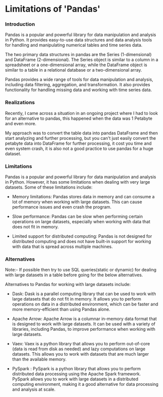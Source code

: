 # Limitations of 'Pandas'

### Introduction

Pandas is a popular and powerful library for data manipulation and analysis in Python. It provides easy-to-use data structures and data analysis tools for handling and manipulating numerical tables and time series data.

The two primary data structures in pandas are the Series (1-dimensional) and DataFrame (2-dimensional). The Series object is similar to a column in a spreadsheet or a one-dimensional array, while the DataFrame object is similar to a table in a relational database or a two-dimensional array.

Pandas provides a wide range of tools for data manipulation and analysis, including data filtering, aggregation, and transformation. It also provides functionality for handling missing data and working with time series data.

### Realizations

Recently, I came across a situation in an ongoing project where I had to look for an alternative to pandas, this happened when the data was 1 Petabyte and even more.

My approach was to convert the table data into pandas DataFrame and then start analyzing and further processing, but you can't just easily convert the petabyte data into DataFrame for further processing, it cost you time and even system crash, it is also not a good practice to use pandas for a huge dataset.

### Limitations

Pandas is a popular and powerful library for data manipulation and analysis in Python. However, it has some limitations when dealing with very large datasets. Some of these limitations include:

* Memory limitations: Pandas stores data in memory and can consume a lot of memory when working with large datasets. This can cause performance issues and even crash the program.
    
* Slow performance: Pandas can be slow when performing certain operations on large datasets, especially when working with data that does not fit in memory.
    
* Limited support for distributed computing: Pandas is not designed for distributed computing and does not have built-in support for working with data that is spread across multiple machines.
    

### Alternatives

Note:- If possible then try to use SQL queries(static or dynamic) for dealing with large datasets in a table before going for the below alternatives.

Alternatives to Pandas for working with large datasets include:

* Dask: Dask is a parallel computing library that can be used to work with large datasets that do not fit in memory. It allows you to perform operations on data in a distributed environment, which can be faster and more memory-efficient than using Pandas alone.
    
* Apache Arrow: Apache Arrow is a columnar in-memory data format that is designed to work with large datasets. It can be used with a variety of libraries, including Pandas, to improve performance when working with large datasets.
    
* Vaex: Vaex is a python library that allows you to perform out-of-core (data is read from disk as needed) and lazy computations on large datasets. This allows you to work with datasets that are much larger than the available memory.
    
* PySpark : PySpark is a python library that allows you to perform distributed data processing using the Apache Spark framework. PySpark allows you to work with large datasets in a distributed computing environment, making it a good alternative for data processing and analysis at scale.